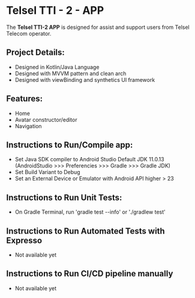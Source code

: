 # Telsel TTI - 2 - APP


The **Telsel TTI-2 APP** is designed for assist and support users from Telsel Telecom operator.

## Project Details:
- Designed in Kotlin/Java Language
- Designed with MVVM pattern and clean arch
- Designed with viewBinding and synthetics UI framework


## Features:
- Home
- Avatar constructor/editor
- Navigation


## Instructions to Run/Compile app:
- Set Java SDK compiler to Android Studio Default JDK 11.0.13 (AndroidStudio >>> Preferencies >>> Gradle >>> Gradle JDK)
- Set Build Variant to Debug
- Set an External Device or Emulator with Android API higher > 23


## Instructions to Run Unit Tests:
- On Gradle Terminal, run 'gradle test --info' or './gradlew test'

## Instructions to Run Automated Tests with Expresso
- Not available yet

## Instructions to Run CI/CD pipeline manually
- Not available yet